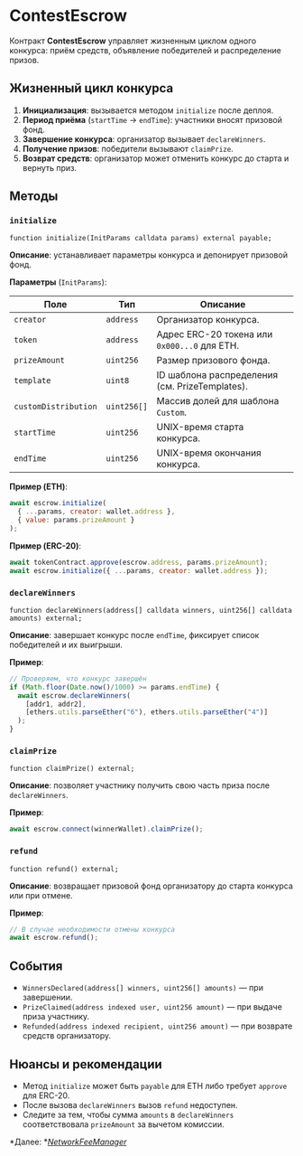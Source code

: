 # ContestEscrow

Контракт **ContestEscrow** управляет жизненным циклом одного конкурса: приём средств, объявление победителей и распределение призов.

## Жизненный цикл конкурса

1. **Инициализация**: вызывается методом `initialize` после деплоя.
2. **Период приёма** (`startTime` → `endTime`): участники вносят призовой фонд.
3. **Завершение конкурса**: организатор вызывает `declareWinners`.
4. **Получение призов**: победители вызывают `claimPrize`.
5. **Возврат средств**: организатор может отменить конкурс до старта и вернуть приз.

## Методы

### `initialize`

```solidity
function initialize(InitParams calldata params) external payable;
```

**Описание**: устанавливает параметры конкурса и депонирует призовой фонд.

**Параметры** (`InitParams`):

| Поле                 | Тип         | Описание                                       |
| -------------------- | ----------- | ---------------------------------------------- |
| `creator`            | `address`   | Организатор конкурса.                          |
| `token`              | `address`   | Адрес ERC-20 токена или `0x000...0` для ETH.   |
| `prizeAmount`        | `uint256`   | Размер призового фонда.                        |
| `template`           | `uint8`     | ID шаблона распределения (см. PrizeTemplates). |
| `customDistribution` | `uint256[]` | Массив долей для шаблона `Custom`.             |
| `startTime`          | `uint256`   | UNIX-время старта конкурса.                    |
| `endTime`            | `uint256`   | UNIX-время окончания конкурса.                 |

**Пример (ETH)**:

```js
await escrow.initialize(
  { ...params, creator: wallet.address },
  { value: params.prizeAmount }
);
```

**Пример (ERC-20)**:

```js
await tokenContract.approve(escrow.address, params.prizeAmount);
await escrow.initialize({ ...params, creator: wallet.address });
```

### `declareWinners`

```solidity
function declareWinners(address[] calldata winners, uint256[] calldata amounts) external;
```

**Описание**: завершает конкурс после `endTime`, фиксирует список победителей и их выигрыши.

**Пример**:

```js
// Проверяем, что конкурс завершён
if (Math.floor(Date.now()/1000) >= params.endTime) {
  await escrow.declareWinners(
    [addr1, addr2],
    [ethers.utils.parseEther("6"), ethers.utils.parseEther("4")]
  );
}
```

### `claimPrize`

```solidity
function claimPrize() external;
```

**Описание**: позволяет участнику получить свою часть приза после `declareWinners`.

**Пример**:

```js
await escrow.connect(winnerWallet).claimPrize();
```

### `refund`

```solidity
function refund() external;
```

**Описание**: возвращает призовой фонд организатору до старта конкурса или при отмене.

**Пример**:

```js
// В случае необходимости отмены конкурса
await escrow.refund();
```

## События

- `WinnersDeclared(address[] winners, uint256[] amounts)` — при завершении.
- `PrizeClaimed(address indexed user, uint256 amount)` — при выдаче приза участнику.
- `Refunded(address indexed recipient, uint256 amount)` — при возврате средств организатору.

## Нюансы и рекомендации

- Метод `initialize` может быть `payable` для ETH либо требует `approve` для ERC-20.
- После вызова `declareWinners` вызов `refund` недоступен.
- Следите за тем, чтобы сумма `amounts` в `declareWinners` соответствовала `prizeAmount` за вычетом комиссии.

*Далее: *[*NetworkFeeManager*](networkFeeManager.md)

